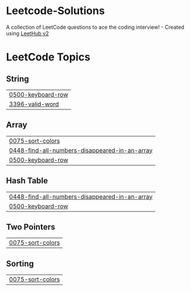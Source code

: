 # Leetcode-Solutions
A collection of LeetCode questions to ace the coding interview! - Created using [LeetHub v2](https://github.com/arunbhardwaj/LeetHub-2.0)

<!---LeetCode Topics Start-->
# LeetCode Topics
## String
|  |
| ------- |
| [0500-keyboard-row](https://github.com/praveen4604/Leetcode-Solutions/tree/master/0500-keyboard-row) |
| [3396-valid-word](https://github.com/praveen4604/Leetcode-Solutions/tree/master/3396-valid-word) |
## Array
|  |
| ------- |
| [0075-sort-colors](https://github.com/praveen4604/Leetcode-Solutions/tree/master/0075-sort-colors) |
| [0448-find-all-numbers-disappeared-in-an-array](https://github.com/praveen4604/Leetcode-Solutions/tree/master/0448-find-all-numbers-disappeared-in-an-array) |
| [0500-keyboard-row](https://github.com/praveen4604/Leetcode-Solutions/tree/master/0500-keyboard-row) |
## Hash Table
|  |
| ------- |
| [0448-find-all-numbers-disappeared-in-an-array](https://github.com/praveen4604/Leetcode-Solutions/tree/master/0448-find-all-numbers-disappeared-in-an-array) |
| [0500-keyboard-row](https://github.com/praveen4604/Leetcode-Solutions/tree/master/0500-keyboard-row) |
## Two Pointers
|  |
| ------- |
| [0075-sort-colors](https://github.com/praveen4604/Leetcode-Solutions/tree/master/0075-sort-colors) |
## Sorting
|  |
| ------- |
| [0075-sort-colors](https://github.com/praveen4604/Leetcode-Solutions/tree/master/0075-sort-colors) |
<!---LeetCode Topics End-->